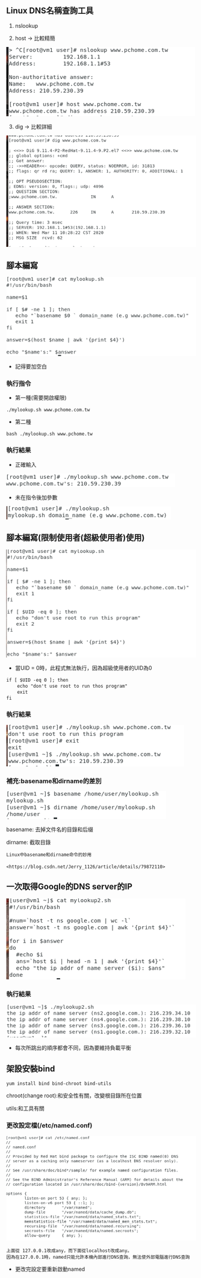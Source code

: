 ## Linux DNS名稱查詢工具

1. nslookup

2. host -> 比較精簡

![0311-01](https://github.com/z002020821/Linux_note/blob/master/20200311/0311-01.png)

3. dig -> 比較詳細 

![0311-02](https://github.com/z002020821/Linux_note/blob/master/20200311/0311-02.png)

## 腳本編寫

![0311-03](https://github.com/z002020821/Linux_note/blob/master/20200311/0311-03.png)
* 記得要加空白

### 執行指令
* 第一種(需要開啟權限)
```
./mylookup.sh www.pchome.com.tw
```
* 第二種
```
bash ./mylookup.sh www.pchome.tw
```

### 執行結果
* 正確輸入

![0311-04](https://github.com/z002020821/Linux_note/blob/master/20200311/0311-04.png)
* 未在指令後加參數

![0311-05](https://github.com/z002020821/Linux_note/blob/master/20200311/0311-05.png)

## 腳本編寫(限制使用者(超級使用者)使用)

![0311-06](https://github.com/z002020821/Linux_note/blob/master/20200311/0311-06.png)

* 當UID = 0時，此程式無法執行，因為超級使用者的UID為0
```
if [ $UID -eq 0 ]; then
    echo "don't use root to run thos program"
    exit
fi
```
### 執行結果
![0311-07](https://github.com/z002020821/Linux_note/blob/master/20200311/0311-07.png)

### 補充:basename和dirname的差別

![0311-08](https://github.com/z002020821/Linux_note/blob/master/20200311/0311-08.png)

basename: 去掉文件名的目錄和后缀

dirname: 截取目錄

```
Linux中basename和dirname命令的妙用

<https://blog.csdn.net/Jerry_1126/article/details/79872110>
```

## 一次取得Google的DNS server的IP

![0311-09](https://github.com/z002020821/Linux_note/blob/master/20200311/0311-09.png)

### 執行結果

![0311-10](https://github.com/z002020821/Linux_note/blob/master/20200311/0311-10.png)

* 每次所跳出的順序都會不同，因為要維持負載平衡

## 架設安裝bind

```
yum install bind bind-chroot bind-utils
```
chroot(change root):和安全性有關，改變根目錄所在位置

utils:和工具有關

### 更改設定檔(/etc/named.conf)

![0311-11](https://github.com/z002020821/Linux_note/blob/master/20200311/0311-11.png)

```
上面從 127.0.0.1改成any，而下面從localhost改成any。
因為在127.0.0.1時，named只能允許本機內部進行DNS查詢，無法使外部電腦進行DNS查詢
```
* 更改完設定要重新啟動named
